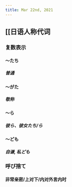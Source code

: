 ```yaml
---
title: Mar 22nd, 2021
---
```


## [[日语人称代词
### 复数表示
#### ～たち
##### 普通
#### ～がた
##### 敬称
#### ～ら
##### 彼ら、彼女たち/ら
#### ～ども
##### 自谦, 私ども
### 呼び捨て
#### 非常亲密/上对下/内对外言内时
